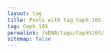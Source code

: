 ```yaml
---
layout: tag
title: Posts with tag Ceph_16S
tag: Ceph_16S
permalink: /eDNA/tags/Ceph%16S/
sitemap: false
---
```

